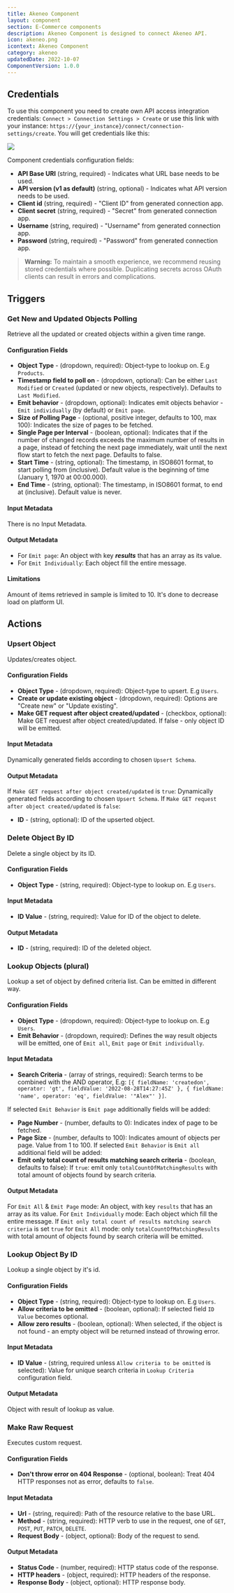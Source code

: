 ```yaml
---
title: Akeneo Component
layout: component
section: E-Commerce components
description: Akeneo Component is designed to connect Akeneo API.
icon: akeneo.png
icontext: Akeneo Component
category: akeneo
updatedDate: 2022-10-07
ComponentVersion: 1.0.0
---
```


## Credentials

To use this component you need to create own API access integration credentials:
`Connect > Connection Settings > Create` or use this link with your instance: `https://{your_instance}/connect/connection-settings/create`.
You will get credentials like this:

![](https://user-images.githubusercontent.com/30211658/190648337-23cf6ef2-04e3-4ffb-b6c2-17066484e81e.png)

Component credentials configuration fields:

* **API Base URI** (string, required) - Indicates what URL base needs to be used.
* **API version (v1 as default)** (string, optional) - Indicates what API version needs to be used.
* **Client id** (string, required) - "Client ID" from generated connection app.
* **Client secret** (string, required) - "Secret" from generated connection app.
* **Username** (string, required) - "Username" from generated connection app.
* **Password** (string, required) - "Password" from generated connection app.

>**Warning:** To maintain a smooth experience, we recommend reusing stored credentials where possible. Duplicating secrets across OAuth clients can result in errors and complications.

## Triggers

### Get New and Updated Objects Polling

Retrieve all the updated or created objects within a given time range.

#### Configuration Fields

* **Object Type** - (dropdown, required): Object-type to lookup on. E.g `Products`.
* **Timestamp field to poll on** - (dropdown, optional): Can be either `Last Modified` or `Created` (updated or new objects, respectively). Defaults to `Last Modified`.
* **Emit behavior** - (dropdown, optional): Indicates emit objects behavior - `Emit individually` (by default) or `Emit page`.
* **Size of Polling Page** - (optional, positive integer, defaults to 100, max 100): Indicates the size of pages to be fetched.
* **Single Page per Interval** - (boolean, optional): Indicates that if the number of changed records exceeds the maximum number of results in a page, instead of fetching the next page immediately, wait until the next flow start to fetch the next page. Defaults to false.
* **Start Time** - (string, optional): The timestamp, in ISO8601 format, to start polling from (inclusive). Default value is the beginning of time (January 1, 1970 at 00:00.000).
* **End Time** - (string, optional): The timestamp, in ISO8601 format, to end at (inclusive). Default value is never.

#### Input Metadata

There is no Input Metadata.

#### Output Metadata
- For `Emit page`: An object with key ***results*** that has an array as its value.
- For `Emit Individually`:  Each object fill the entire message.

#### Limitations

Amount of items retrieved in sample is limited to 10. It's done to decrease load on platform UI.

## Actions

### Upsert Object

Updates/creates object.

#### Configuration Fields

* **Object Type** - (dropdown, required): Object-type to upsert. E.g `Users`.
* **Create or update existing object** - (dropdown, required): Options are "Create new" or "Update existing".
* **Make GET request after object created/updated** - (checkbox, optional): Make GET request after object created/updated. If false - only object ID will be emitted.

#### Input Metadata

Dynamically generated fields according to chosen `Upsert Schema`.

#### Output Metadata

If `Make GET request after object created/updated` is `true`:
Dynamically generated fields according to chosen `Upsert Schema`.
If `Make GET request after object created/updated` is `false`:
* **ID** - (string, optional): ID of the upserted object.

### Delete Object By ID

Delete a single object by its ID.

#### Configuration Fields

* **Object Type** - (string, required): Object-type to lookup on. E.g `Users`.

#### Input Metadata

* **ID Value** - (string, required): Value for ID of the object to delete.

#### Output Metadata

* **ID** - (string, required): ID of the deleted object.

### Lookup Objects (plural)

Lookup a set of object by defined criteria list. Can be emitted in different way.

#### Configuration Fields

* **Object Type** - (dropdown, required): Object-type to lookup on. E.g `Users`.
* **Emit Behavior** - (dropdown, required): Defines the way result objects will be emitted, one of `Emit all`, `Emit page` or `Emit individually`.

#### Input Metadata

* **Search Criteria** - (array of strings, required): Search terms to be combined with the AND operator, E.g: `[{ fieldName: 'createdon', operator: 'gt', fieldValue: '2022-08-28T14:27:45Z' }, { fieldName: 'name', operator: 'eq', fieldValue: '"Alex"' }]`.

If selected `Emit Behavior` is `Emit page` additionally fields will be added:
* **Page Number** - (number, defaults to 0): Indicates index of page to be fetched.
* **Page Size** - (number, defaults to 100): Indicates amount of objects per page. Value from 1 to 100.
If selected `Emit Behavior` is `Emit all` additional field will be added:
* **Emit only total count of results matching search criteria** - (boolean, defaults to false): If `true`: emit only `totalCountOfMatchingResults` with total amount of objects found by search criteria.

#### Output Metadata

For `Emit All` & `Emit Page` mode: An object, with key `results` that has an array as its value.
For `Emit Individually` mode: Each object which fill the entire message.
If `Emit only total count of results matching search criteria` is set `true` for `Emit All` mode: only `totalCountOfMatchingResults` with total amount of objects found by search criteria will be emitted.

### Lookup Object By ID

Lookup a single object by it's id.

#### Configuration Fields

* **Object Type** - (string, required): Object-type to lookup on. E.g `Users`.
* **Allow criteria to be omitted** - (boolean, optional): If selected field `ID Value` becomes optional.
* **Allow zero results** - (boolean, optional): When selected, if the object is not found - an empty object will be returned instead of throwing error.

#### Input Metadata

* **ID Value** - (string, required unless `Allow criteria to be omitted` is selected): Value for unique search criteria in `Lookup Criteria` configuration field.

#### Output Metadata

Object with result of lookup as value.

### Make Raw Request

Executes custom request.

#### Configuration Fields

* **Don't throw error on 404 Response** - (optional, boolean): Treat 404 HTTP responses not as error, defaults to `false`.

#### Input Metadata

* **Url** - (string, required): Path of the resource relative to the base URL.
* **Method** - (string, required): HTTP verb to use in the request, one of `GET`, `POST`, `PUT`, `PATCH`, `DELETE`.
* **Request Body** - (object, optional): Body of the request to send.

#### Output Metadata

* **Status Code** - (number, required): HTTP status code of the response.
* **HTTP headers** - (object, required): HTTP headers of the response.
* **Response Body** - (object, optional): HTTP response body.
